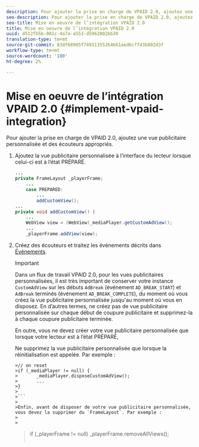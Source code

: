 ```yaml
---
description: Pour ajouter la prise en charge de VPAID 2.0, ajoutez une vue publicitaire personnalisée et des écouteurs appropriés.
seo-description: Pour ajouter la prise en charge de VPAID 2.0, ajoutez une vue publicitaire personnalisée et des écouteurs appropriés.
seo-title: Mise en oeuvre de l’intégration VPAID 2.0
title: Mise en oeuvre de l’intégration VPAID 2.0
uuid: d512fb5b-001c-4a7a-a553-d5962002bb30
translation-type: tm+mt
source-git-commit: 83df68905f74931355264661aed6cff43b802d3f
workflow-type: tm+mt
source-wordcount: '180'
ht-degree: 2%

---
```



# Mise en oeuvre de l’intégration VPAID 2.0 {#implement-vpaid-integration}

Pour ajouter la prise en charge de VPAID 2.0, ajoutez une vue publicitaire personnalisée et des écouteurs appropriés.

1. Ajoutez la vue publicitaire personnalisée à l’interface du lecteur lorsque celui-ci est à l’état PRÉPARÉ.

   ```java
   ... 
   private FrameLayout _playerFrame; 
       ... 
       case PREPARED: 
           ... 
           addCustomView(); 
   ... 
   private void addCustomView() { 
       ... 
       WebView view = (WebView)_mediaPlayer.getCustomAdView(); 
       ... 
       _playerFrame.addView(view);
   ```

1. Créez des écouteurs et traitez les événements décrits dans [Événements](../../../../tvsdk-3x-android-prog/android-3x-events-notifications/events-summary/android-3x-events-summary.md).

   >[!IMPORTANT]
   >
   >Dans un flux de travail VPAID 2.0, pour les vues publicitaires personnalisées, il est très important de conserver votre instance `CustomAdView` sur les débuts `AdBreak` (événement `AD_BREAK_START`) et `AdBreak` terminés (événement `AD_BREAK_COMPLETE`), du moment où vous créez la vue publicitaire personnalisée jusqu&#39;au moment où vous en disposez. En d’autres termes, ne créez pas de vue publicitaire personnalisée sur chaque début de coupure publicitaire et supprimez-la à chaque coupure publicitaire terminée.
   >
   >
   >En outre, vous ne devez créer votre vue publicitaire personnalisée que lorsque votre lecteur est à l’état PRÉPARÉ,
   >
   >
   >Ne supprimez la vue publicitaire personnalisée que lorsque la réinitialisation est appelée. Par exemple :
   >
   >
   ```
   >// on reset 
   >if (_mediaPlayer != null) { 
   >       _mediaPlayer.disposeCustomAdView(); 
   >       ... 
   >} 
   >
   >```
   >
   >Enfin, avant de disposer de votre vue publicitaire personnalisée, vous devez la supprimer du `FrameLayout`. Par exemple :
   >
   >
   ```
   >if (_playerFrame != null) 
   >       _playerFrame.removeAllViews(); 
   >```
